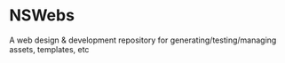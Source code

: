 # NSWebs
A web design &amp; development repository for generating/testing/managing assets, templates, etc
